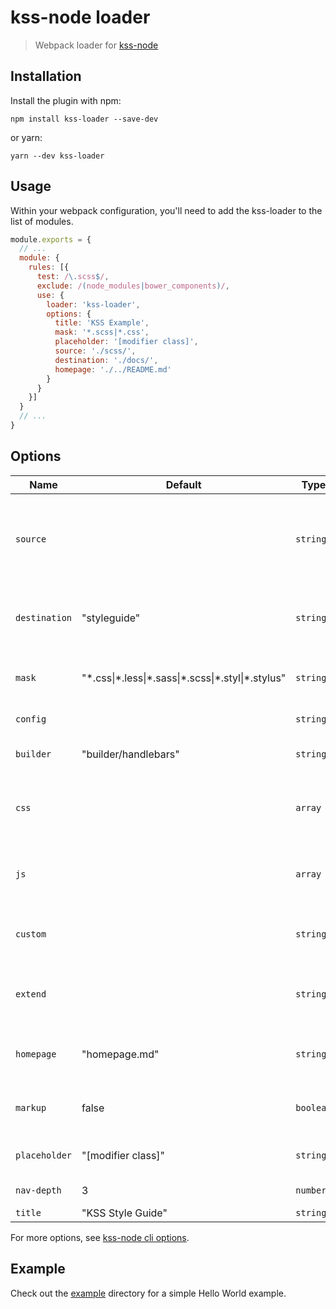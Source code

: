 # kss-node loader

> Webpack loader for [kss-node](https://github.com/kss-node/kss-node)

## Installation

Install the plugin with npm:

```shell
npm install kss-loader --save-dev
```

or yarn:

```shell
yarn --dev kss-loader
```

## Usage

Within your webpack configuration, you'll need to add the kss-loader to the list of modules.

```javascript
module.exports = {
  // ...
  module: {
    rules: [{
      test: /\.scss$/,
      exclude: /(node_modules|bower_components)/,
      use: {
        loader: 'kss-loader',
        options: {
          title: 'KSS Example',
          mask: '*.scss|*.css',
          placeholder: '[modifier class]',
          source: './scss/',
          destination: './docs/',
          homepage: './../README.md'
        }
      }
    }]
  }
  // ...
}
```

## Options

| Name | Default | Type | Description |
| --- | --- | --- | --- |
| `source` |  | `string` | Source directory to recursively parse for KSS comments,homepage, and markup (relative to webpack.config.js file) |
| `destination` | "styleguide" | `string` | Destination directory of style guide (relative to webpack.config.js file) |
| `mask` | "&#42;.css&#124;&#42;.less&#124;&#42;.sass&#124;&#42;.scss&#124;&#42;.styl&#124;&#42;.stylus" | `string` | Use a mask for detecting files containing KSS comments |
| `config` |  | `string` | Load the kss options from a json file|
| `builder` | "builder/handlebars" | `string` | Use the specified builder when building your style guide |
| `css` |  | `array` | URL of a CSS file to include in the style guide (relative to the generated style guide) |
| `js` |  | `array` | URL of a JavaScript file to include in the style guide (relative to the generated style guide) |
| `custom` |  | `string` | Process a custom property name when parsing KSS comments |
| `extend` |  | `string` | Location of modules to extend the templating system; see [http://bit.ly/kss-wiki]() |
| `homepage` | "homepage.md" | `string` | File name of the homepage's Markdown file (relative to source) |
| `markup` | false | `boolean` | Render "markup" templates to HTML with the placeholder text |
| `placeholder` | "[modifier class]" | `string` | Placeholder text to use for modifier classes |
| `nav-depth` | 3 | `number` | Limit the navigation to the depth specified |
| `title` | "KSS Style Guide" | `string` | Title of the style guide |



For more options, see [kss-node cli options](https://github.com/kss-node/kss-node#using-the-command-line-tool).

## Example

Check out the [example](https://github.com/design4pro/kss-loader/blob/master/example/kss/) directory for a simple Hello World example.
